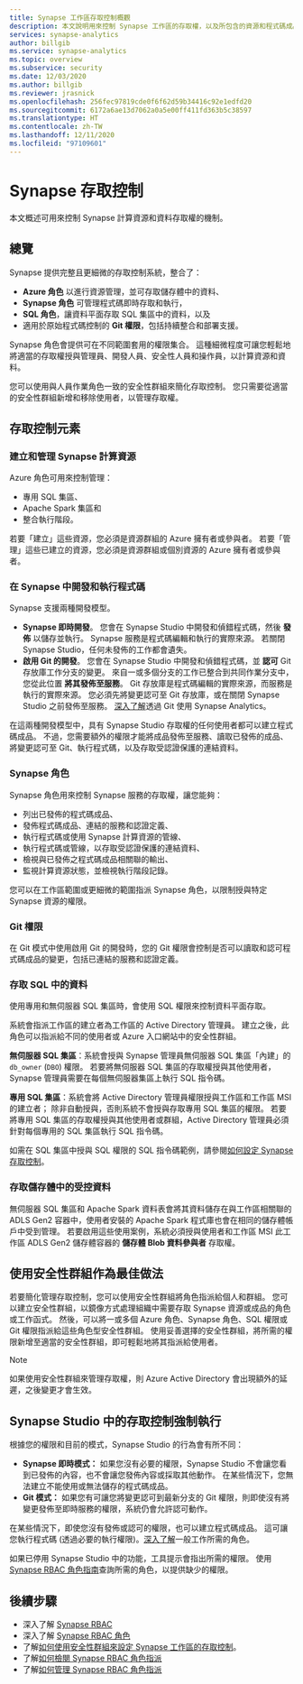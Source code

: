 ```yaml
---
title: Synapse 工作區存取控制概觀
description: 本文說明用來控制 Synapse 工作區的存取權，以及所包含的資源和程式碼成品的機制。
services: synapse-analytics
author: billgib
ms.service: synapse-analytics
ms.topic: overview
ms.subservice: security
ms.date: 12/03/2020
ms.author: billgib
ms.reviewer: jrasnick
ms.openlocfilehash: 256fec97819cde0f6f62d59b34416c92e1edfd20
ms.sourcegitcommit: 6172a6ae13d7062a0a5e00ff411fd363b5c38597
ms.translationtype: HT
ms.contentlocale: zh-TW
ms.lasthandoff: 12/11/2020
ms.locfileid: "97109601"
---
```

# <a name="synapse-access-control"></a>Synapse 存取控制 

本文概述可用來控制 Synapse 計算資源和資料存取權的機制。  

## <a name="overview"></a>總覽

Synapse 提供完整且更細微的存取控制系統，整合了： 
- **Azure 角色** 以進行資源管理，並可存取儲存體中的資料、 
- **Synapse 角色** 可管理程式碼即時存取和執行， 
- **SQL 角色**，讓資料平面存取 SQL 集區中的資料，以及 
- 適用於原始程式碼控制的 **Git 權限**，包括持續整合和部署支援。  

Synapse 角色會提供可在不同範圍套用的權限集合。 這種細微程度可讓您輕鬆地將適當的存取權授與管理員、開發人員、安全性人員和操作員，以計算資源和資料。

您可以使用與人員作業角色一致的安全性群組來簡化存取控制。  您只需要從適當的安全性群組新增和移除使用者，以管理存取權。

## <a name="access-control-elements"></a>存取控制元素

### <a name="creating-and-managing-synapse-compute-resources"></a>建立和管理 Synapse 計算資源

Azure 角色可用來控制管理： 
- 專用 SQL 集區、 
- Apache Spark 集區和 
- 整合執行階段。 

若要「建立」這些資源，您必須是資源群組的 Azure 擁有者或參與者。  若要「管理」這些已建立的資源，您必須是資源群組或個別資源的 Azure 擁有者或參與者。 

### <a name="developing-and-executing-code-in-synapse"></a>在 Synapse 中開發和執行程式碼 

Synapse 支援兩種開發模型。

- **Synapse 即時開發**。  您會在 Synapse Studio 中開發和偵錯程式碼，然後 **發佈** 以儲存並執行。  Synapse 服務是程式碼編輯和執行的實際來源。  若關閉 Synapse Studio，任何未發佈的工作都會遺失。  
- **啟用 Git 的開發**。 您會在 Synapse Studio 中開發和偵錯程式碼，並 **認可** Git 存放庫工作分支的變更。 來自一或多個分支的工作已整合到共同作業分支中，您從此位置 **將其發佈至服務**。  Git 存放庫是程式碼編輯的實際來源，而服務是執行的實際來源。 您必須先將變更認可至 Git 存放庫，或在關閉 Synapse Studio 之前發佈至服務。 [深入了解](https://go.microsoft.com/fwlink/?linkid=2150100)透過 Git 使用 Synapse Analytics。

在這兩種開發模型中，具有 Synapse Studio 存取權的任何使用者都可以建立程式碼成品。  不過，您需要額外的權限才能將成品發佈至服務、讀取已發佈的成品、將變更認可至 Git、執行程式碼，以及存取受認證保護的連結資料。

### <a name="synapse-roles"></a>Synapse 角色

Synapse 角色用來控制 Synapse 服務的存取權，讓您能夠： 
- 列出已發佈的程式碼成品、 
- 發佈程式碼成品、連結的服務和認證定義、
- 執行程式碼或使用 Synapse 計算資源的管線、
- 執行程式碼或管線，以存取受認證保護的連結資料、
- 檢視與已發佈之程式碼成品相關聯的輸出、
- 監視計算資源狀態，並檢視執行階段記錄。

您可以在工作區範圍或更細微的範圍指派 Synapse 角色，以限制授與特定 Synapse 資源的權限。

### <a name="git-permissions"></a>Git 權限

在 Git 模式中使用啟用 Git 的開發時，您的 Git 權限會控制是否可以讀取和認可程式碼成品的變更，包括已連結的服務和認證定義。   
   
### <a name="accessing-data-in-sql"></a>存取 SQL 中的資料

使用專用和無伺服器 SQL 集區時，會使用 SQL 權限來控制資料平面存取。 

系統會指派工作區的建立者為工作區的 Active Directory 管理員。  建立之後，此角色可以指派給不同的使用者或 Azure 入口網站中的安全性群組。

**無伺服器 SQL 集區**：系統會授與 Synapse 管理員無伺服器 SQL 集區「內建」的 `db_owner` (`DBO`) 權限。 若要將無伺服器 SQL 集區的存取權授與其他使用者，Synapse 管理員需要在每個無伺服器集區上執行 SQL 指令碼。  

**專用 SQL 集區**：系統會將 Active Directory 管理員權限授與工作區和工作區 MSI 的建立者；  除非自動授與，否則系統不會授與存取專用 SQL 集區的權限。 若要將專用 SQL 集區的存取權授與其他使用者或群組，Active Directory 管理員必須針對每個專用的 SQL 集區執行 SQL 指令碼。

如需在 SQL 集區中授與 SQL 權限的 SQL 指令碼範例，請參閱[如何設定 Synapse 存取控制](./how-to-set-up-access-control.md)。  

 ### <a name="accessing-system-managed-data-in-storage"></a>存取儲存體中的受控資料

無伺服器 SQL 集區和 Apache Spark 資料表會將其資料儲存在與工作區相關聯的 ADLS Gen2 容器中，使用者安裝的 Apache Spark 程式庫也會在相同的儲存體帳戶中受到管理。  若要啟用這些使用案例，系統必須授與使用者和工作區 MSI 此工作區 ADLS Gen2 儲存體容器的 **儲存體 Blob 資料參與者** 存取權。  

## <a name="using-security-groups-as-a-best-practice"></a>使用安全性群組作為最佳做法

若要簡化管理存取控制，您可以使用安全性群組將角色指派給個人和群組。 您可以建立安全性群組，以鏡像方式處理組織中需要存取 Synapse 資源或成品的角色或工作函式。  然後，可以將一或多個 Azure 角色、Synapse 角色、SQL 權限或 Git 權限指派給這些角色型安全性群組。 使用妥善選擇的安全性群組，將所需的權限新增至適當的安全性群組，即可輕鬆地將其指派給使用者。 

>[!Note]
>如果使用安全性群組來管理存取權，則 Azure Active Directory 會出現額外的延遲，之後變更才會生效。 

## <a name="access-control-enforcement-in-synapse-studio"></a>Synapse Studio 中的存取控制強制執行

根據您的權限和目前的模式，Synapse Studio 的行為會有所不同：
- **Synapse 即時模式：** 如果您沒有必要的權限，Synapse Studio 不會讓您看到已發佈的內容，也不會讓您發佈內容或採取其他動作。  在某些情況下，您無法建立不能使用或無法儲存的程式碼成品。 
- **Git 模式：** 如果您有可讓您將變更認可到最新分支的 Git 權限，則即使沒有將變更發佈至即時服務的權限，系統仍會允許認可動作。  

在某些情況下，即使您沒有發佈或認可的權限，也可以建立程式碼成品。  這可讓您執行程式碼 (透過必要的執行權限)。[深入了解](./synapse-workspace-understand-what-role-you-need.md)一般工作所需的角色。 

如果已停用 Synapse Studio 中的功能，工具提示會指出所需的權限。  使用 [Synapse RBAC 角色指南](./synapse-workspace-synapse-rbac-roles.md#synapse-rbac-actions-and-the-roles-that-permit-them)查詢所需的角色，以提供缺少的權限。


## <a name="next-steps"></a>後續步驟

- 深入了解 [Synapse RBAC](./synapse-workspace-synapse-rbac.md)
- 深入了解 [Synapse RBAC 角色](./synapse-workspace-synapse-rbac-roles.md)
- 了解[如何使用安全性群組來設定 Synapse 工作區的存取控制](./how-to-set-up-access-control.md)。
- 了解[如何檢閱 Synapse RBAC 角色指派](./how-to-review-synapse-rbac-role-assignments.md)
- 了解[如何管理 Synapse RBAC 角色指派](./how-to-manage-synapse-rbac-role-assignments.md)